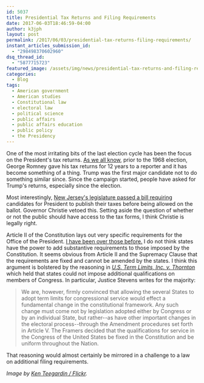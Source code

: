 ```yaml
---
id: 5037
title: Presidential Tax Returns and Filing Requirements
date: 2017-06-03T18:46:59-04:00
author: k3jph
layout: post
permalink: /2017/06/03/presidential-tax-returns-filing-requirements/
instant_articles_submission_id:
  - "298498370602960"
dsq_thread_id:
  - "5877715723"
featured_image: /assets/img/news/presidential-tax-returns-and-filing-requirements.webp
categories:
  - Blog
tags:
  - American government
  - American studies
  - Constitutional law
  - electoral law
  - political science
  - public affairs
  - public affairs education
  - public policy
  - the Presidency
---
```

One of the most irritating bits of the last election cycle has been
the focus on the President's tax returns.  [As we all
know](http://www.factcheck.org/2012/07/romney-and-the-tax-return-precedent/),
prior to the 1968 election, George Romney gave his tax returns for
12 years to a reporter and it has become something of a thing.
Trump was the first major candidate not to do something similar
since.  Since the campaign started, people have asked for Trump's
returns, especially since the election.

Most interestingly, [New Jersey's legislature passed a bill
requiring](http://www.nj.com/politics/index.ssf/2017/05/christie_says_no_to_forcing_trump_others_to_releas.html)
candidates for President to publish their taxes before being allowed
on the ballot.  Governor Christie vetoed this.  Setting aside the
question of whether or not the public should have access to the tax
forms, I think Christie is legally right.

Article II of the Constitution lays out very specific requirements
for the Office of the President.  [I have been over those
before.](/2016/09/13/people-not-qualified-give-opinions/)  I do not
think states have the power to add substantive requirements to those
imposed by the Constitution.  It seems obvious from Article II and
the Supremacy Clause that the requirements are fixed and cannot be
amended by the states.  I think this argument is bolstered by the
reasoning in _[U.S. Term Limits, Inc. v.
Thornton](https://www.law.cornell.edu/supct/html/93-1456.ZO.html)_ which
held that states could not impose additional qualifications on
members of Congress.  In particular, Justice Stevens writes for the
majority:

> We are, however, firmly convinced that allowing the several States
to adopt term limits for congressional service would effect a
fundamental change in the constitutional framework. Any such change
must come not by legislation adopted either by Congress or by an
individual State, but rather--as have other important changes in
the electoral process--through the Amendment procedures set forth
in Article V. The Framers decided that the qualifications for service
in the Congress of the United States be fixed in the Constitution
and be uniform throughout the Nation.

That reasoning would almost certainly be mirrored in a challenge
to a law on additional filing requirements.

_Image by [Ken Teegardin /
Flickr](https://www.flickr.com/photos/teegardin/5512347305)._
